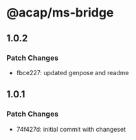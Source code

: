 # @acap/ms-bridge

## 1.0.2

### Patch Changes

- fbce227: updated genpose and readme

## 1.0.1

### Patch Changes

- 74f427d: initial commit with changeset
